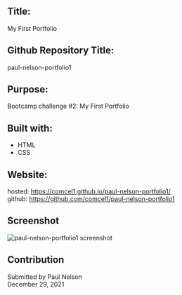 ## Title:
My First Portfolio

## Github Repository Title:
paul-nelson-portfolio1
## Purpose:
Bootcamp challenge #2: My First Portfolio

## Built with:
* HTML
* CSS

## Website:
hosted: https://comcel1.github.io/paul-nelson-portfolio1/ </br>
github: https://github.com/comcel1/paul-nelson-portfolio1

## Screenshot
![paul-nelson-portfolio1 screenshot](https://user-images.githubusercontent.com/90969624/147707440-ac2f073f-6f10-4c5d-9257-1e68de4b6687.png)

## Contribution
Submitted by Paul Nelson </br>
December 29, 2021
